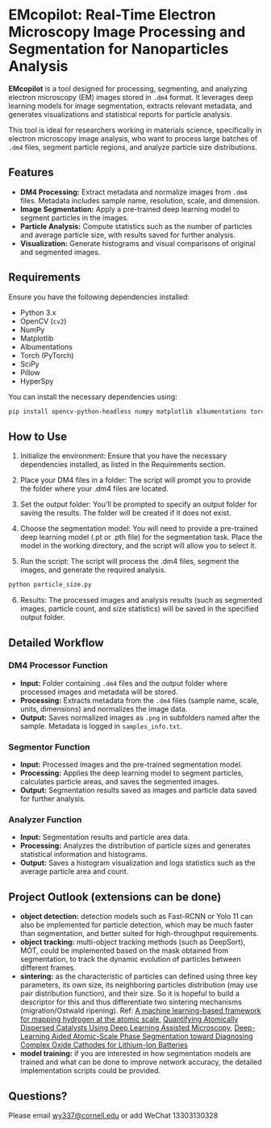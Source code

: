 # EMcopilot: Real-Time Electron Microscopy Image Processing and Segmentation for Nanoparticles Analysis

**EMcopilot** is a tool designed for processing, segmenting, and analyzing electron microscopy (EM) images stored in `.dm4` format. It leverages deep learning models for image segmentation, extracts relevant metadata, and generates visualizations and statistical reports for particle analysis.

This tool is ideal for researchers working in materials science, specifically in electron microscopy image analysis, who want to process large batches of `.dm4` files, segment particle regions, and analyze particle size distributions.

## Features
- **DM4 Processing:** Extract metadata and normalize images from `.dm4` files. Metadata includes sample name, resolution, scale, and dimension.
- **Image Segmentation:** Apply a pre-trained deep learning model to segment particles in the images.
- **Particle Analysis:** Compute statistics such as the number of particles and average particle size, with results saved for further analysis.
- **Visualization:** Generate histograms and visual comparisons of original and segmented images.

## Requirements

Ensure you have the following dependencies installed:

- Python 3.x
- OpenCV (`cv2`)
- NumPy
- Matplotlib
- Albumentations
- Torch (PyTorch)
- SciPy
- Pillow
- HyperSpy

You can install the necessary dependencies using:

```bash
pip install opencv-python-headless numpy matplotlib albumentations torch scipy pillow hyperspy
```

## How to Use
1. Initialize the environment: Ensure that you have the necessary dependencies installed, as listed in the Requirements section.

2. Place your DM4 files in a folder: The script will prompt you to provide the folder where your .dm4 files are located.

3. Set the output folder: You'll be prompted to specify an output folder for saving the results. The folder will be created if it does not exist.

4. Choose the segmentation model: You will need to provide a pre-trained deep learning model (.pt or .pth file) for the segmentation task. Place the model in the working directory, and the script will allow you to select it.

5. Run the script: The script will process the .dm4 files, segment the images, and generate the required analysis.

```bash
python particle_size.py
```
6. Results: The processed images and analysis results (such as segmented images, particle count, and size statistics) will be saved in the specified output folder.


## Detailed Workflow

### DM4 Processor Function

- **Input:** Folder containing `.dm4` files and the output folder where processed images and metadata will be stored.
- **Processing:** Extracts metadata from the `.dm4` files (sample name, scale, units, dimensions) and normalizes the image data.
- **Output:** Saves normalized images as `.png` in subfolders named after the sample. Metadata is logged in `samples_info.txt`.

### Segmentor Function

- **Input:** Processed images and the pre-trained segmentation model.
- **Processing:** Applies the deep learning model to segment particles, calculates particle areas, and saves the segmented images.
- **Output:** Segmentation results saved as images and particle data saved for further analysis.

### Analyzer Function

- **Input:** Segmentation results and particle area data.
- **Processing:** Analyzes the distribution of particle sizes and generates statistical information and histograms.
- **Output:** Saves a histogram visualization and logs statistics such as the average particle area and count.


## Project Outlook (extensions can be done)
- **object detection:** detection models such as Fast-RCNN or Yolo 11 can also be implemented for particle detection, which may be much faster than segmentation, and better suited for high-throughput requirements.
- **object tracking:** multi-object tracking methods (such as DeepSort), MOT, could be implemented based on the mask obtained from segmentation, to track the dynamic evolution of particles between different frames.
- **sintering:** as the characteristic of particles can defined using three key parameters, its own size, its neighboring particles distribution (may use pair distribution function), and their size. So it is hopeful to build a descriptor for this and thus differentiate two sintering mechanisms (migration/Ostwald ripening). Ref: [A machine learning-based framework for mapping hydrogen at the atomic scale](https://www.pnas.org/doi/abs/10.1073/pnas.2410968121), [Quantifying Atomically Dispersed Catalysts Using Deep Learning Assisted Microscopy](https://pubs.acs.org/doi/10.1021/acs.nanolett.3c01892), [Deep-Learning Aided Atomic-Scale Phase Segmentation toward Diagnosing Complex Oxide Cathodes for Lithium-Ion Batteries](https://pubs.acs.org/doi/10.1021/acs.nanolett.3c02441)
- **model training:** if you are interested in how segmentation models are trained and what can be done to improve network accuracy, the detailed implementation scripts could be provided.


## Questions?
Please email wy337@cornell.edu or add WeChat 13303130328 





